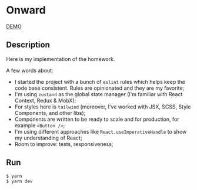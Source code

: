 # Onward

[DEMO](https://onward-home.vercel.app)

## Description

Here is my implementation of the homework.

A few words about:

- I started the project with a bunch of `eslint` rules which helps keep the code base consistent. Rules are opinionated and they are my favorite;
- I'm using `zustand` as the global state manager (I'm familiar with React Context, Redux & MobX);
- For styles here is `tailwind` (moreover, I've worked with JSX, SCSS, Style Components, and other libs);
- Components are written to be ready to scale and for production, for example `<Button />`;
- I'm using different approaches like `React.useImperativeHandle` to show my understanding of React;
- Room to improve: tests, responsiveness;

## Run

```sh
$ yarn
$ yarn dev
```
